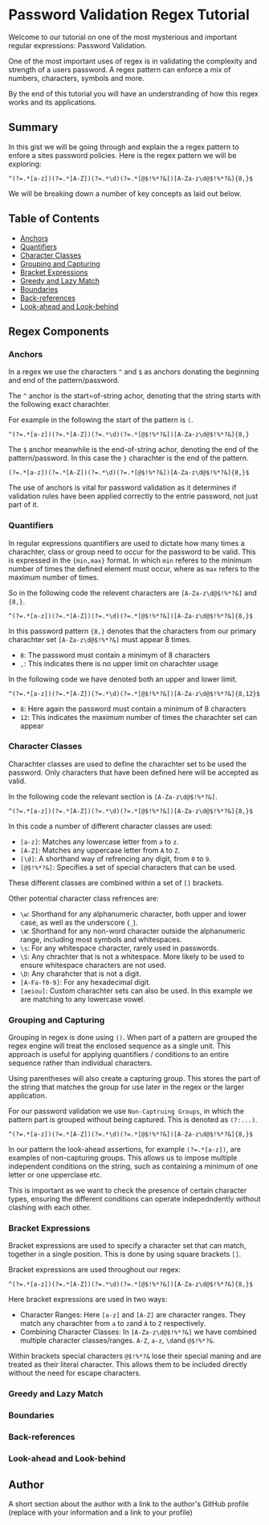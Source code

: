 # Password Validation Regex Tutorial

Welcome to our tutorial on one of the most mysterious and important regular expressions: Password Validation.

One of the most important uses of regex is in validating the complexity and strength of a users password. A regex pattern can enforce a mix of numbers, characters, symbols and more. 

By the end of this tutorial you will have an understranding of how this regex works and its applications.

## Summary

In this gist we will be going through and explain the a regex pattern to enfore a sites password policies. Here is the regex pattern we will be exploring: 

```
^(?=.*[a-z])(?=.*[A-Z])(?=.*\d)(?=.*[@$!%*?&])[A-Za-z\d@$!%*?&]{8,}$
```

We will be breaking down a number of key concepts as laid out below.

## Table of Contents

- [Anchors](#anchors)
- [Quantifiers](#quantifiers)
- [Character Classes](#character-classes)
- [Grouping and Capturing](#grouping-and-capturing)
- [Bracket Expressions](#bracket-expressions)
- [Greedy and Lazy Match](#greedy-and-lazy-match)
- [Boundaries](#boundaries)
- [Back-references](#back-references)
- [Look-ahead and Look-behind](#look-ahead-and-look-behind)

## Regex Components

### Anchors
In a regex we use the characters `^` and `$` as anchors donating the beginning and end of the pattern/password.

The `^` anchor is the start=of-string achor, denoting that the string starts with the following exact charachter.

For example in the following the start of the pattern is `(`.

```
^(?=.*[a-z])(?=.*[A-Z])(?=.*\d)(?=.*[@$!%*?&])[A-Za-z\d@$!%*?&]{8,}
```
The `$` anchor meanwhile is the end-of-string achor, denoting the end of the pattern/password. In this case the `}` charachter is the end of the pattern.
```
(?=.*[a-z])(?=.*[A-Z])(?=.*\d)(?=.*[@$!%*?&])[A-Za-z\d@$!%*?&]{8,}$
```

The use of anchors is vital for password validation as it determines if validation rules have been applied correctly to the entrie password, not just part of it.

### Quantifiers
In regular expressions quantifiers are used to dictate how many times a charachter, class or group need to occur for the password to be valid. This is expressed in the `{min,max}` format. In which `min` referes to the minimum number of times the defined element must occur, where as `max` refers to the maximum number of times.

So in the following code the relevent characters are `[A-Za-z\d@$!%*?&]` and `{8,}`.

```
^(?=.*[a-z])(?=.*[A-Z])(?=.*\d)(?=.*[@$!%*?&])[A-Za-z\d@$!%*?&]{8,}$
```

In this password pattern `{8,}` denotes that the characters from our primary charachter set `[A-Za-z\d@$!%*?&]` must appear 8 times.

* `8`: The password must contain a minimym of 8 characters
* `,`: This indicates there is no upper limit on charachter usage

In the following code we have denoted both an upper and lower limit.

```
^(?=.*[a-z])(?=.*[A-Z])(?=.*\d)(?=.*[@$!%*?&])[A-Za-z\d@$!%*?&]{8,12}$
```

* `8`: Here again the password must contain a minimum of 8 characters
* `12`: This indicates the maximum number of times the charachter set can appear

### Character Classes
Charachter classes are used to define the charachter set to be used the password. Only characters that have been defined here will be accepted as valid.

In the following code the relevant section is `[A-Za-z\d@$!%*?&]`.

```
^(?=.*[a-z])(?=.*[A-Z])(?=.*\d)(?=.*[@$!%*?&])[A-Za-z\d@$!%*?&]{8,}$
```

In this code a number of different character classes are used:

* `[a-z]`: Matches any lowercase letter from `a` to `z`.
* `[A-Z]`: Matches any uppercase letter from `A` to `Z`.
* `[\d]`: A shorthand way of refrencing any digit, from `0` to `9`. 
* `[@$!%*?&]`: Specifies a set of special characters that can be used.

These different classes are combined within a set of `[]` brackets. 

Other potential character class refrences are:

* `\w`: Shorthand for any alphanumeric character, both upper and lower case, as well as the underscore (`_`). 
* `\W`: Shorthand for any non-word character outside the alphanumeric range, including most symbols and whitespaces.
* `\s`: For any whitespace character, rarely used in passwords.
* `\S`: Any chrachter that is not a whitespace. More likely to be used to ensure whitespace characters are not used.
* `\D`: Any charahcter that is not a digit.
* `[A-Fa-f0-9]`: For any hexadecimal digit.
* `[aeiou]`: Custom charachter sets can also be used. In this example we are matching to any lowercase vowel.

### Grouping and Capturing
Grouping in regex is done using `()`. When part of a pattern are grouped the regex engine will treat the enclosed sequence as a single unit. This approach is  useful for applying quantifiers / conditions to an entire sequence rather than individual characters.

Using parentheses will also create a capturing group. This stores the part of the string that matches the group for use later in the regex or the larger application.

For our password validation we use `Non-Captruing Groups`, in which the pattern part is grouped without being captured. This is denoted as `(?:...)`.

```
^(?=.*[a-z])(?=.*[A-Z])(?=.*\d)(?=.*[@$!%*?&])[A-Za-z\d@$!%*?&]{8,}$
```

In our pattern the look-ahead assertions, for example `(?=.*[a-z])`, are examples of non-capturing groups. This allows us to impose multiple independent conditions on the string, such as containing a minimum of one letter or one upperclase etc.

This is important as we want to check the presence of certain character types, ensuring the different conditions can operate indepedndently without clashing with each other.

### Bracket Expressions
Bracket expressions are used to specify a character set that can match, together in a single position. This is done by using square brackets `[]`.

Bracket expressions are used throughout our regex:
```
^(?=.*[a-z])(?=.*[A-Z])(?=.*\d)(?=.*[@$!%*?&])[A-Za-z\d@$!%*?&]{8,}$
```

Here bracket expressions are used in two ways:

* Character Ranges: Here `[a-z]` and `[A-Z]` are character ranges. They match any charachter from `a` to `z`and `A` to `Z` respectively. 
* Combining Character Classes: In `[A-Za-z\d@$!%*?&]` we have combined multiple character classes/ranges. `A-Z`, `a-z`, `\d`and `@$!%*?&`.

Within brackets special characters `@$!%*?&` lose their special maning and are treated as their literal character. This allows them to be included directly without the need for escape characters.

### Greedy and Lazy Match

### Boundaries

### Back-references

### Look-ahead and Look-behind

## Author

A short section about the author with a link to the author's GitHub profile (replace with your information and a link to your profile)
